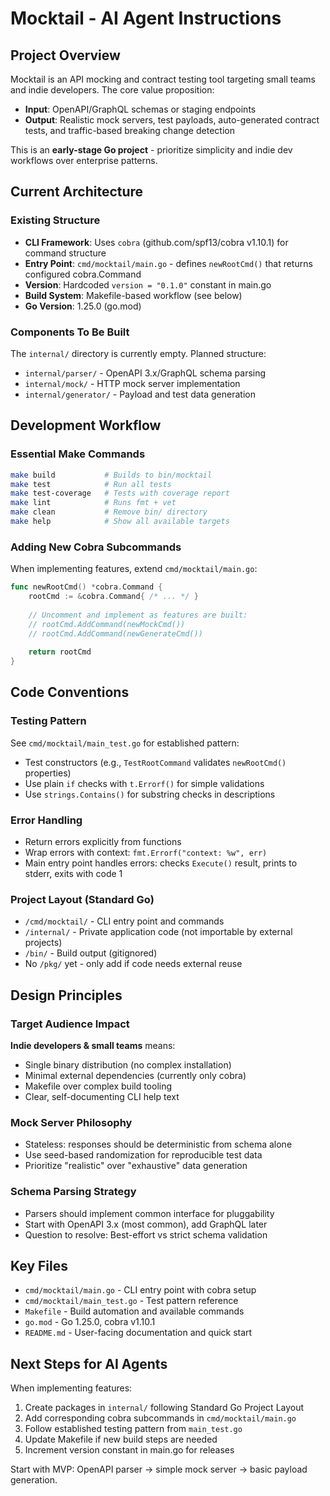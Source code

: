 # Mocktail - AI Agent Instructions

## Project Overview

Mocktail is an API mocking and contract testing tool targeting small teams and indie developers. The core value proposition:

- **Input**: OpenAPI/GraphQL schemas or staging endpoints
- **Output**: Realistic mock servers, test payloads, auto-generated contract tests, and traffic-based breaking change detection

This is an **early-stage Go project** - prioritize simplicity and indie dev workflows over enterprise patterns.

## Current Architecture

### Existing Structure

- **CLI Framework**: Uses `cobra` (github.com/spf13/cobra v1.10.1) for command structure
- **Entry Point**: `cmd/mocktail/main.go` - defines `newRootCmd()` that returns configured cobra.Command
- **Version**: Hardcoded `version = "0.1.0"` constant in main.go
- **Build System**: Makefile-based workflow (see below)
- **Go Version**: 1.25.0 (go.mod)

### Components To Be Built

The `internal/` directory is currently empty. Planned structure:

- `internal/parser/` - OpenAPI 3.x/GraphQL schema parsing
- `internal/mock/` - HTTP mock server implementation  
- `internal/generator/` - Payload and test data generation

## Development Workflow

### Essential Make Commands

```bash
make build           # Builds to bin/mocktail
make test            # Run all tests
make test-coverage   # Tests with coverage report
make lint            # Runs fmt + vet
make clean           # Remove bin/ directory
make help            # Show all available targets
```

### Adding New Cobra Subcommands

When implementing features, extend `cmd/mocktail/main.go`:

```go
func newRootCmd() *cobra.Command {
    rootCmd := &cobra.Command{ /* ... */ }
    
    // Uncomment and implement as features are built:
    // rootCmd.AddCommand(newMockCmd())
    // rootCmd.AddCommand(newGenerateCmd())
    
    return rootCmd
}
```

## Code Conventions

### Testing Pattern

See `cmd/mocktail/main_test.go` for established pattern:

- Test constructors (e.g., `TestRootCommand` validates `newRootCmd()` properties)
- Use plain `if` checks with `t.Errorf()` for simple validations
- Use `strings.Contains()` for substring checks in descriptions

### Error Handling

- Return errors explicitly from functions
- Wrap errors with context: `fmt.Errorf("context: %w", err)`
- Main entry point handles errors: checks `Execute()` result, prints to stderr, exits with code 1

### Project Layout (Standard Go)

- `/cmd/mocktail/` - CLI entry point and commands
- `/internal/` - Private application code (not importable by external projects)
- `/bin/` - Build output (gitignored)
- No `/pkg/` yet - only add if code needs external reuse

## Design Principles

### Target Audience Impact

**Indie developers & small teams** means:

- Single binary distribution (no complex installation)
- Minimal external dependencies (currently only cobra)
- Makefile over complex build tooling
- Clear, self-documenting CLI help text

### Mock Server Philosophy

- Stateless: responses should be deterministic from schema alone
- Use seed-based randomization for reproducible test data
- Prioritize "realistic" over "exhaustive" data generation

### Schema Parsing Strategy

- Parsers should implement common interface for pluggability
- Start with OpenAPI 3.x (most common), add GraphQL later
- Question to resolve: Best-effort vs strict schema validation

## Key Files

- `cmd/mocktail/main.go` - CLI entry point with cobra setup
- `cmd/mocktail/main_test.go` - Test pattern reference
- `Makefile` - Build automation and available commands
- `go.mod` - Go 1.25.0, cobra v1.10.1
- `README.md` - User-facing documentation and quick start

## Next Steps for AI Agents

When implementing features:
1. Create packages in `internal/` following Standard Go Project Layout
2. Add corresponding cobra subcommands in `cmd/mocktail/main.go`
3. Follow established testing pattern from `main_test.go`
4. Update Makefile if new build steps are needed
5. Increment version constant in main.go for releases

Start with MVP: OpenAPI parser → simple mock server → basic payload generation.
